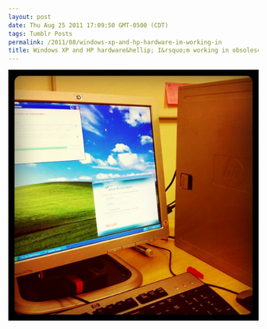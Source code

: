 ```yaml
---
layout: post
date: Thu Aug 25 2011 17:09:50 GMT-0500 (CDT)
tags: Tumblr Posts
permalink: /2011/08/windows-xp-and-hp-hardware-im-working-in
title: Windows XP and HP hardware&hellip; I&rsquo;m working in obsolescence right now! (Taken with instagram)
---
```


![](/public/assets/tumblr/tumblr_lqi88fbBzj1qa4klho1_1280.jpg)
